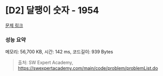 # [D2] 달팽이 숫자 - 1954 

[문제 링크](https://swexpertacademy.com/main/code/problem/problemDetail.do?contestProbId=AV5PobmqAPoDFAUq) 

### 성능 요약

메모리: 56,700 KB, 시간: 142 ms, 코드길이: 939 Bytes



> 출처: SW Expert Academy, https://swexpertacademy.com/main/code/problem/problemList.do